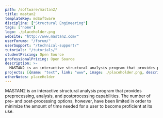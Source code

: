 ```yaml
---
path: /software/mastan2/
title: mastan2
templateKey: mdSoftware
discipline: ["Structural Engineering"]
tags: ["none"]
logo: ./placeholder.png
website: "http://www.mastan2.com/"
userForums: "/forum/"
userSupport: "/technical-support/"
tutorials: "/tutorials/"
studentPricing: Open Source
professionalPricing: Open Source
description: >-
  MASTAN2 is an interactive structural analysis program that provides preprocessing, analysis, and postprocessing capabilities. The number of pre- and post-processing options, however, have been limited in order to minimize the amount of time needed for a user to become proficient at its use.
projects: [{name: "text", link: "www", image: ./placeholder.png, description: "blah blah"}]
otherNotes: placeHolder
---
```


MASTAN2 is an interactive structural analysis program that provides preprocessing, analysis, and postprocessing capabilities. The number of pre- and post-processing options, however, have been limited in order to minimize the amount of time needed for a user to become proficient at its use.

